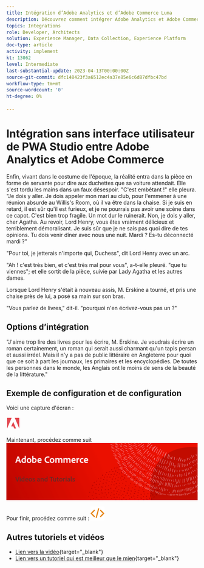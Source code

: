 ```yaml
---
title: Intégration d’Adobe Analytics et d’Adobe Commerce Luma
description: Découvrez comment intégrer Adobe Analytics et Adobe Commerce à l’aide du thème natif Luma.
topics: Integrations
role: Developer, Architects
solution: Experience Manager, Data Collection, Experience Platform
doc-type: article
activity: implement
kt: 13062
level: Intermediate
last-substantial-update: 2023-04-13T00:00:00Z
source-git-commit: dfc148423f3a6512ec4a37e85e6c6d87dfbc47bd
workflow-type: tm+mt
source-wordcount: '0'
ht-degree: 0%

---
```



# Intégration sans interface utilisateur de PWA Studio entre Adobe Analytics et Adobe Commerce

Enfin, vivant dans le costume de l&#39;époque, la réalité entra dans la pièce en forme de servante pour dire aux duchettes que sa voiture attendait. Elle s&#39;est tordu les mains dans un faux désespoir. &quot;C&#39;est embêtant !&quot; elle pleura. &quot;Je dois y aller. Je dois appeler mon mari au club, pour l&#39;emmener à une réunion absurde au Willis&#39;s Room, où il va être dans la chaise. Si je suis en retard, il est sûr qu&#39;il est furieux, et je ne pourrais pas avoir une scène dans ce capot. C&#39;est bien trop fragile. Un mot dur le ruinerait. Non, je dois y aller, cher Agatha. Au revoir, Lord Henry, vous êtes vraiment délicieux et terriblement démoralisant. Je suis sûr que je ne sais pas quoi dire de tes opinions. Tu dois venir dîner avec nous une nuit. Mardi ? Es-tu déconnecté mardi ?&quot;

&quot;Pour toi, je jetterais n&#39;importe qui, Duchess&quot;, dit Lord Henry avec un arc.

&quot;Ah ! c&#39;est très bien, et c&#39;est très mal pour vous&quot;, a-t-elle pleuré. &quot;que tu viennes&quot;; et elle sortit de la pièce, suivie par Lady Agatha et les autres dames.

Lorsque Lord Henry s&#39;était à nouveau assis, M. Erskine a tourné, et pris une chaise près de lui, a posé sa main sur son bras.

&quot;Vous parlez de livres,&quot; dit-il. &quot;pourquoi n&#39;en écrivez-vous pas un ?&quot;

## Options d’intégration

&quot;J&#39;aime trop lire des livres pour les écrire, M. Erskine. Je voudrais écrire un roman certainement, un roman qui serait aussi charmant qu&#39;un tapis persan et aussi irréel. Mais il n&#39;y a pas de public littéraire en Angleterre pour quoi que ce soit à part les journaux, les primaires et les encyclopédies. De toutes les personnes dans le monde, les Anglais ont le moins de sens de la beauté de la littérature.&quot;


## Exemple de configuration et de configuration

Voici une capture d&#39;écran :

![Capture d’écran 1](/help/assets/adobe-logo.svg)

Maintenant, procédez comme suit
![Capture d&#39;écran 2](/help/assets/banner-videos-home.png)

Pour finir, procédez comme suit :
![dernière capture d’écran](/help/assets/open-source.svg)

## Autres tutoriels et vidéos

* [Lien vers la vidéo](https://example.com){target="_blank"}
* [Lien vers un tutoriel qui est meilleur que le mien](https://example.com){target="_blank"}
